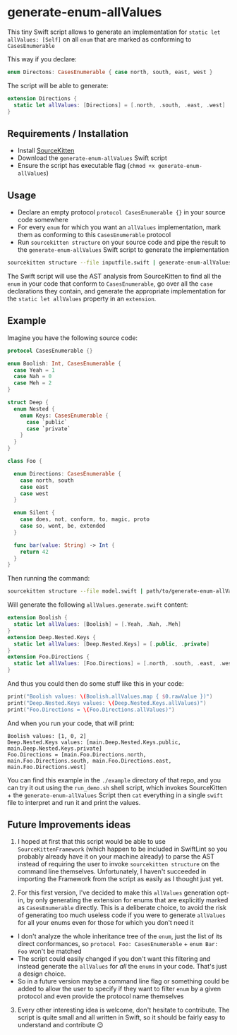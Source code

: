 # generate-enum-allValues

This tiny Swift script allows to generate an implementation for `static let allValues: [Self]` on all `enum` that are marked as conforming to `CasesEnumerable`

This way if you declare:

```swift
enum Directons: CasesEnumerable { case north, south, east, west }
```

The script will be able to generate:

```swift
extension Directions {
  static let allValues: [Directions] = [.north, .south, .east, .west]
}
```

## Requirements / Installation

* Install [SourceKitten](https://github.com/jpsim/SourceKitten)
* Download the `generate-enum-allValues` Swift script
* Ensure the script has executable flag (`chmod +x generate-enum-allValues`)

## Usage

* Declare an empty protocol `protocol CasesEnumerable {}` in your source code somewhere
* For every `enum` for which you want an `allValues` implementation, mark them as conforming to this `CasesEnumerable` protocol
* Run `sourcekitten structure` on your source code and pipe the result to the `generate-enum-allValues` Swift script to generate the implementation

```sh
sourcekitten structure --file inputfile.swift | generate-enum-allValues
```

The Swift script will use the AST analysis from SourceKitten to find all the `enum` in your code that conform to `CasesEnumerable`, go over all the `case` declarations they contain, and generate the appropriate implementation for the `static let allValues` property in an `extension`.

## Example

Imagine you have the following source code:

```swift
protocol CasesEnumerable {}

enum Boolish: Int, CasesEnumerable {
  case Yeah = 1
  case Nah = 0
  case Meh = 2
}

struct Deep {
  enum Nested {
    enum Keys: CasesEnumerable {
      case `public`
      case `private`
    }
  }
}

class Foo {

  enum Directions: CasesEnumerable {
    case north, south
    case east
    case west
  }

  enum Silent {
    case does, not, conform, to, magic, proto
    case so, wont, be, extended
  }

  func bar(value: String) -> Int {
    return 42
  }
}
```

Then running the command:

```sh
sourcekitten structure --file model.swift | path/to/generate-enum-allValues >allValues.generated.swift
```

Will generate the following `allValues.generate.swift` content:

```swift
extension Boolish {
  static let allValues: [Boolish] = [.Yeah, .Nah, .Meh]
}
extension Deep.Nested.Keys {
  static let allValues: [Deep.Nested.Keys] = [.public, .private]
}
extension Foo.Directions {
  static let allValues: [Foo.Directions] = [.north, .south, .east, .west]
}
```

And thus you could then do some stuff like this in your code:

```swift
print("Boolish values: \(Boolish.allValues.map { $0.rawValue })")
print("Deep.Nested.Keys values: \(Deep.Nested.Keys.allValues)")
print("Foo.Directions = \(Foo.Directions.allValues)")
```

And when you run your code, that will print:

```
Boolish values: [1, 0, 2]
Deep.Nested.Keys values: [main.Deep.Nested.Keys.public, main.Deep.Nested.Keys.private]
Foo.Directions = [main.Foo.Directions.north, main.Foo.Directions.south, main.Foo.Directions.east, main.Foo.Directions.west]
```

You can find this example in the `./example` directory of that repo, and you can try it out using the `run_demo.sh` shell script, which invokes SourceKitten + the `generate-enum-allValues` Script then `cat` everything in a single `swift` file to interpret and run it and print the values.


## Future Improvements ideas

1. I hoped at first that this script would be able to use `SourceKittenFramework` (which happen to be included in SwiftLint so you probably already have it on your machine already) to parse the AST instead of requiring the user to invoke `sourcekitten structure` on the command line themselves.
Unfortunately, I haven't succeeded in importing the Framework from the script as easily as I thought just yet.

2. For this first version, I've decided to make this `allValues` generation opt-in, by only generating the extension for enums that are explicitly marked as `CasesEnumerable` directly. This is a deliberate choice, to avoid the risk of generating too much useless code if you were to generate `allValues` for all your enums even for those for which you don't need it

  * I don't analyze the whole inheritance tree of the `enum`, just the list of its direct conformances, so `protocol Foo: CasesEnumerable` + `enum Bar: Foo` won't be matched
  * The script could easily changed if you don't want this filtering and instead generate the `allValues` for _all_ the `enums` in your code. That's just a design choice.
  * So in a future version maybe a command line flag or something could be added to allow the user to specify if they want to filter `enum` by a given protocol and even provide the protocol name themselves

3. Every other interesting idea is welcome, don't hesitate to contribute. The script is quite small and all written in Swift, so it should be fairly easy to understand and contribute 😉
